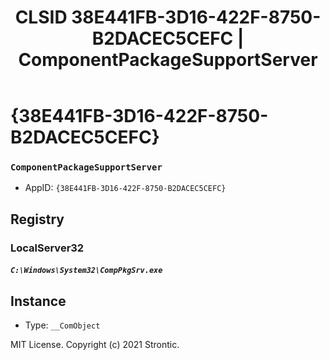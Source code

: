 ﻿---
title: "CLSID 38E441FB-3D16-422F-8750-B2DACEC5CEFC | ComponentPackageSupportServer"
excerpt: What is COM-Object CLSID 38E441FB-3D16-422F-8750-B2DACEC5CEFC?
---

# {38E441FB-3D16-422F-8750-B2DACEC5CEFC}

### `ComponentPackageSupportServer`
* AppID: `{38E441FB-3D16-422F-8750-B2DACEC5CEFC}`

## Registry


### LocalServer32

##### `C:\Windows\System32\CompPkgSrv.exe`

## Instance

* Type: `__ComObject`

MIT License. Copyright (c) 2021 Strontic.


